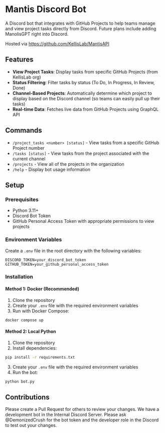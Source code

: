 # Mantis Discord Bot

A Discord bot that integrates with GitHub Projects to help teams manage and view project tasks directly from Discord. Future plans include adding ManolisGPT right into Discord.

Hosted via https://github.com/KellisLab/MantisAPI

## Features

- **View Project Tasks**: Display tasks from specific GitHub Projects (from KellisLab org)
- **Status Filtering**: Filter tasks by status (To Do, In Progress, In Review, Done)
- **Channel-Based Projects**: Automatically determine which project to display based on the Discord channel (so teams can easily pull up their tasks)
- **Real-time Data**: Fetches live data from GitHub Projects using GraphQL API

## Commands

- `/project_tasks <number> [status]` - View tasks from a specific GitHub Project number
- `/tasks [status]` - View tasks from the project associated with the current channel
- `/projects` - View all of the projects in the organization
- `/help` - Display bot usage information

## Setup

### Prerequisites

- Python 3.11+
- Discord Bot Token
- GitHub Personal Access Token with appropriate permissions to view projects

### Environment Variables

Create a `.env` file in the root directory with the following variables:

```env
DISCORD_TOKEN=your_discord_bot_token
GITHUB_TOKEN=your_github_personal_access_token
```

### Installation

#### Method 1: Docker (Recommended)

1. Clone the repository
2. Create your `.env` file with the required environment variables
3. Run with Docker Compose:

```bash
docker compose up
```

#### Method 2: Local Python

1. Clone the repository
2. Install dependencies:

```bash
pip install -r requirements.txt
```

3. Create your `.env` file with the required environment variables
4. Run the bot:

```bash
python bot.py
```

## Contributions

Please create a Pull Request for others to review your changes. We have a development bot in the Internal Discord Server. Please ask @DemonizedCrush for the bot token and the developer role in the Discord to test out your changes.
